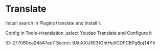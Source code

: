 # Translate
install
search in Plugins translate and install it

Config
in Tools->translation ,select Youdao Translate and Configure it


ID:    277060ea24547ae7
Secret:   8AtjXXlJ5E3fGhtHu5CDPCBPg6pjT4Y5